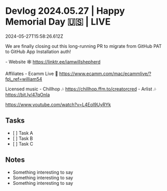 # Devlog 2024.05.27 | Happy Memorial Day 🇺🇸 | LIVE

2024-05-27T15:58:26.612Z

We are finally closing out this long-running PR to migrate from GitHub PAT to GitHub App Installation auth!

\- Website 🕸️ https://linktr.ee/iamwillshepherd

Affiliates
\- Ecamm Live 🎥 https://www.ecamm.com/mac/ecammlive/?fp\_ref=william54

Licensed music
\- Chillhop 🎶  https://chillhop.ffm.to/creatorcred
\- Arlist 🎶 https://bit.ly/47qOnIa

https://www.youtube.com/watch?v=L4Eol9UyRYk

<!-- e.g. `devlog <YYYY.MM.DD> | <optional emoji> <Title> | < time | LIVE>` -->

## Tasks

* \[ ] Task A
* \[ ] Task B
* \[ ] Task C

## Notes

* Something interesting to say
* Something interesting to say
* Something interesting to say
